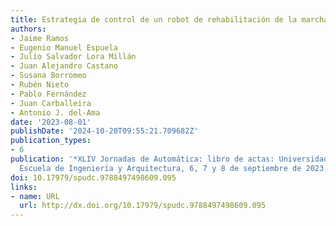 ```yaml
---
title: Estrategia de control de un robot de rehabilitación de la marcha pseudoestacionario
authors:
- Jaime Ramos
- Eugenio Manuel Espuela
- Julio Salvador Lora Millán
- Juan Alejandro Castano
- Susana Borromeo
- Rubén Nieto
- Pablo Fernández
- Juan Carballeira
- Antonio J. del-Ama
date: '2023-08-01'
publishDate: '2024-10-20T09:55:21.709682Z'
publication_types:
- 6
publication: '*XLIV Jornadas de Automática: libro de actas: Universidad de Zaragoza,
  Escuela de Ingeniería y Arquitectura, 6, 7 y 8 de septiembre de 2023, Zaragoza*'
doi: 10.17979/spudc.9788497498609.095
links:
- name: URL
  url: http://dx.doi.org/10.17979/spudc.9788497498609.095
---
```

